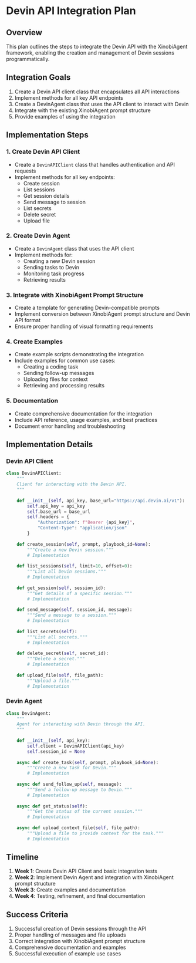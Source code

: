 # Devin API Integration Plan

## Overview

This plan outlines the steps to integrate the Devin API with the XinobiAgent framework, enabling the creation and management of Devin sessions programmatically.

## Integration Goals

1. Create a Devin API client class that encapsulates all API interactions
2. Implement methods for all key API endpoints
3. Create a DevinAgent class that uses the API client to interact with Devin
4. Integrate with the existing XinobiAgent prompt structure
5. Provide examples of using the integration

## Implementation Steps

### 1. Create Devin API Client

- Create a `DevinAPIClient` class that handles authentication and API requests
- Implement methods for all key endpoints:
  - Create session
  - List sessions
  - Get session details
  - Send message to session
  - List secrets
  - Delete secret
  - Upload file

### 2. Create Devin Agent

- Create a `DevinAgent` class that uses the API client
- Implement methods for:
  - Creating a new Devin session
  - Sending tasks to Devin
  - Monitoring task progress
  - Retrieving results

### 3. Integrate with XinobiAgent Prompt Structure

- Create a template for generating Devin-compatible prompts
- Implement conversion between XinobiAgent prompt structure and Devin API format
- Ensure proper handling of visual formatting requirements

### 4. Create Examples

- Create example scripts demonstrating the integration
- Include examples for common use cases:
  - Creating a coding task
  - Sending follow-up messages
  - Uploading files for context
  - Retrieving and processing results

### 5. Documentation

- Create comprehensive documentation for the integration
- Include API reference, usage examples, and best practices
- Document error handling and troubleshooting

## Implementation Details

### Devin API Client

```python
class DevinAPIClient:
    """
    Client for interacting with the Devin API.
    """
    
    def __init__(self, api_key, base_url="https://api.devin.ai/v1"):
        self.api_key = api_key
        self.base_url = base_url
        self.headers = {
            "Authorization": f"Bearer {api_key}",
            "Content-Type": "application/json"
        }
    
    def create_session(self, prompt, playbook_id=None):
        """Create a new Devin session."""
        # Implementation
    
    def list_sessions(self, limit=10, offset=0):
        """List all Devin sessions."""
        # Implementation
    
    def get_session(self, session_id):
        """Get details of a specific session."""
        # Implementation
    
    def send_message(self, session_id, message):
        """Send a message to a session."""
        # Implementation
    
    def list_secrets(self):
        """List all secrets."""
        # Implementation
    
    def delete_secret(self, secret_id):
        """Delete a secret."""
        # Implementation
    
    def upload_file(self, file_path):
        """Upload a file."""
        # Implementation
```

### Devin Agent

```python
class DevinAgent:
    """
    Agent for interacting with Devin through the API.
    """
    
    def __init__(self, api_key):
        self.client = DevinAPIClient(api_key)
        self.session_id = None
    
    async def create_task(self, prompt, playbook_id=None):
        """Create a new task for Devin."""
        # Implementation
    
    async def send_follow_up(self, message):
        """Send a follow-up message to Devin."""
        # Implementation
    
    async def get_status(self):
        """Get the status of the current session."""
        # Implementation
    
    async def upload_context_file(self, file_path):
        """Upload a file to provide context for the task."""
        # Implementation
```

## Timeline

1. **Week 1**: Create Devin API Client and basic integration tests
2. **Week 2**: Implement Devin Agent and integration with XinobiAgent prompt structure
3. **Week 3**: Create examples and documentation
4. **Week 4**: Testing, refinement, and final documentation

## Success Criteria

1. Successful creation of Devin sessions through the API
2. Proper handling of messages and file uploads
3. Correct integration with XinobiAgent prompt structure
4. Comprehensive documentation and examples
5. Successful execution of example use cases
